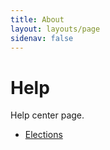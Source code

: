 ```yaml
---
title: About
layout: layouts/page
sidenav: false
---
```


# Help

Help center page.

* [Elections](/help/elections)
